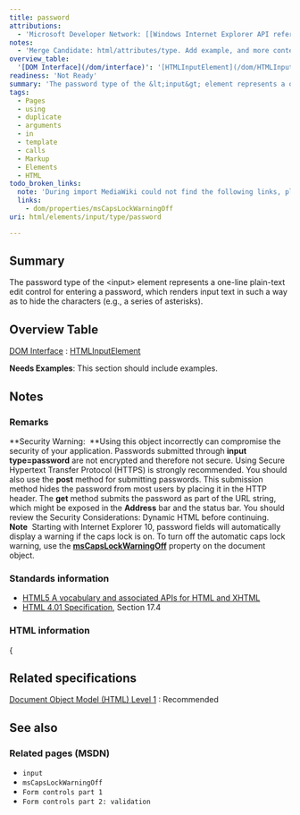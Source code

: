 ```yaml
---
title: password
attributions:
  - 'Microsoft Developer Network: [[Windows Internet Explorer API reference](http://msdn.microsoft.com/en-us/library/ie/hh828809%28v=vs.85%29.aspx) Article]'
notes:
  - 'Merge Candidate: html/attributes/type. Add example, and more contents.'
overview_table:
  '[DOM Interface](/dom/interface)': '[HTMLInputElement](/dom/HTMLInputElement)'
readiness: 'Not Ready'
summary: 'The password type of the &lt;input&gt; element represents a one-line plain-text edit control for entering a password, which renders input text in such a way as to hide the characters (e.g., a series of asterisks).'
tags:
  - Pages
  - using
  - duplicate
  - arguments
  - in
  - template
  - calls
  - Markup
  - Elements
  - HTML
todo_broken_links:
  note: 'During import MediaWiki could not find the following links, please fix and adjust this list.'
  links:
    - dom/properties/msCapsLockWarningOff
uri: html/elements/input/type/password

---
```

## <span>Summary</span>

The password type of the &lt;input&gt; element represents a one-line plain-text edit control for entering a password, which renders input text in such a way as to hide the characters (e.g., a series of asterisks).

## <span>Overview Table</span>

[DOM Interface](/dom/interface)
:   [HTMLInputElement](/dom/HTMLInputElement)

**Needs Examples**: This section should include examples.

## <span>Notes</span>

### <span>Remarks</span>

**Security Warning:  **Using this object incorrectly can compromise the security of your application. Passwords submitted through **input type=password** are not encrypted and therefore not secure. Using Secure Hypertext Transfer Protocol (HTTPS) is strongly recommended. You should also use the **post** method for submitting passwords. This submission method hides the password from most users by placing it in the HTTP header. The **get** method submits the password as part of the URL string, which might be exposed in the **Address** bar and the status bar. You should review the Security Considerations: Dynamic HTML before continuing. **Note**  Starting with Internet Explorer 10, password fields will automatically display a warning if the caps lock is on. To turn off the automatic caps lock warning, use the [**msCapsLockWarningOff**](/w/index.php?title=dom/properties/msCapsLockWarningOff&action=edit&redlink=1) property on the document object.

### <span>Standards information</span>

-   [HTML5 A vocabulary and associated APIs for HTML and XHTML](http://go.microsoft.com/fwlink/p/?linkid=221374)
-   [HTML 4.01 Specification](http://go.microsoft.com/fwlink/p/?linkid=25320), Section 17.4

### <span>HTML information</span>

{

## <span>Related specifications</span>

[Document Object Model (HTML) Level 1](http://www.w3.org/TR/REC-html40/interact/forms.html#adef-type-INPUT)
:   Recommended

## <span>See also</span>

### <span>Related pages (MSDN)</span>

-   `input`
-   `msCapsLockWarningOff`
-   `Form controls part 1`
-   `Form controls part 2: validation`
